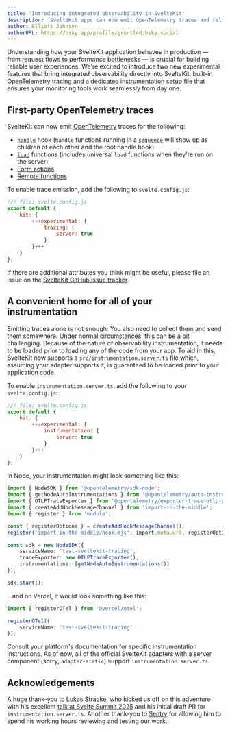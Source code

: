 ```yaml
---
title: 'Introducing integrated observability in SvelteKit'
description: 'SvelteKit apps can now emit OpenTelemetry traces and reliably set up observability instrumentation using instrumentation.server.ts'
author: Elliott Johnson
authorURL: https://bsky.app/profile/gruntled.bsky.social
---
```


Understanding how your SvelteKit application behaves in production — from request flows to performance bottlenecks — is crucial for building reliable user experiences. We're excited to introduce two new experimental features that bring integrated observability directly into SvelteKit: built-in OpenTelemetry tracing and a dedicated instrumentation setup file that ensures your monitoring tools work seamlessly from day one.

## First-party OpenTelemetry traces

SvelteKit can now emit [OpenTelemetry](https://opentelemetry.io) traces for the following:

- [`handle`](/docs/kit/hooks#Server-hooks-handle) hook (`handle` functions running in a [`sequence`](/docs/kit/@sveltejs-kit-hooks#sequence) will show up as children of each other and the root handle hook)
- [`load`](/docs/kit/load) functions (includes universal `load` functions when they're run on the server)
- [Form actions](/docs/kit/form-actions)
- [Remote functions](/docs/kit/remote-functions)

To enable trace emission, add the following to `svelte.config.js`:

```js
/// file: svelte.config.js
export default {
	kit: {
		+++experimental: {
			tracing: {
				server: true
			}
		}+++
	}
};
```

If there are additional attributes you think might be useful, please file an issue on the [SvelteKit GitHub issue tracker](https://github.com/sveltejs/kit/issues).

## A convenient home for all of your instrumentation

Emitting traces alone is not enough: You also need to collect them and send them somewhere. Under normal circumstances, this can be a bit challenging. Because of the nature of observability instrumentation, it needs to be loaded prior to loading any of the code from your app. To aid in this, SvelteKit now supports a `src/instrumentation.server.ts` file which, assuming your adapter supports it, is guaranteed to be loaded prior to your application code.

To enable `instrumentation.server.ts`, add the following to your `svelte.config.js`:

```js
/// file: svelte.config.js
export default {
	kit: {
		+++experimental: {
			instrumentation: {
				server: true
			}
		}+++
	}
};
```

In Node, your instrumentation might look something like this:

```ts
import { NodeSDK } from '@opentelemetry/sdk-node';
import { getNodeAutoInstrumentations } from '@opentelemetry/auto-instrumentations-node';
import { OTLPTraceExporter } from '@opentelemetry/exporter-trace-otlp-proto';
import { createAddHookMessageChannel } from 'import-in-the-middle';
import { register } from 'module';

const { registerOptions } = createAddHookMessageChannel();
register('import-in-the-middle/hook.mjs', import.meta.url, registerOptions);

const sdk = new NodeSDK({
	serviceName: 'test-sveltekit-tracing',
	traceExporter: new OTLPTraceExporter(),
	instrumentations: [getNodeAutoInstrumentations()]
});

sdk.start();
```

...and on Vercel, it would look something like this:

```ts
import { registerOTel } from '@vercel/otel';

registerOTel({
	serviceName: 'test-sveltekit-tracing'
});
```

Consult your platform's documentation for specific instrumentation instructions. As of now, all of the official SvelteKit adapters with a server component (sorry, `adapter-static`) support `instrumentation.server.ts`.

## Acknowledgements

A huge thank-you to Lukas Stracke, who kicked us off on this adventure with his excellent [talk at Svelte Summit 2025](https://www.youtube.com/watch?v=hFVmFAyB_YA) and his initial draft PR for `instrumentation.server.ts`. Another thank-you to [Sentry](https://sentry.io/welcome/) for allowing him to spend his working hours reviewing and testing our work.
